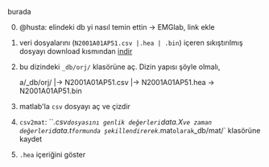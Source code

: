burada 

0. @husta: elindeki db yi nasıl temin ettin -> EMGlab, link ekle

1. veri dosyalarını (`N2001A01AP51.csv |.hea | .bin`) içeren sıkıştırılmış dosyayı download kısmından [indir](https://github.com/downloads/19bal/svm/EMGlab.tar.gz)

2. bu dizindeki `_db/orj/` klasörüne aç. Dizin yapısı şöyle olmalı,

	a/_db/orj/
	         |-> N2001A01AP51.csv
	         |-> N2001A01AP51.hea
	         \-> N2001A01AP51.bin

3. matlab'la `csv` dosyayı aç ve çizdir

4. `csv2mat`: ``*.csv` dosyasını genlik değerleri `data.X` ve zaman değerleri `data.t` formunda şekillendirerek `*.mat` olarak `_db/mat/` klasörüne kaydet

5. `.hea` içeriğini göster

